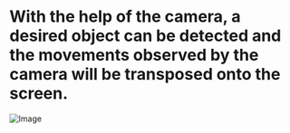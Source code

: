 # With the help of the camera, a desired object can be detected and the movements observed by the camera will be transposed onto the screen.
![Image](https://github.com/user-attachments/assets/c569b416-af23-425e-b9d2-85071bb24d3a)
